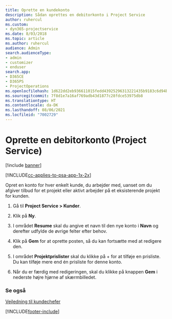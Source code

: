 ```yaml
---
title: Oprette en kundekonto
description: Sådan oprettes en debitorkonto i Project Service
author: ruhercul
ms.custom:
- dyn365-projectservice
ms.date: 8/03/2018
ms.topic: article
ms.author: ruhercul
audience: Admin
search.audienceType:
- admin
- customizer
- enduser
search.app:
- D365CE
- D365PS
- ProjectOperations
ms.openlocfilehash: 1d622dd2eb936611015fedd43925296313221435b9183c6d94bc6e6538518770
ms.sourcegitcommit: 7f8d1e7a16af769adb43d1877c28fdce53975db8
ms.translationtype: HT
ms.contentlocale: da-DK
ms.lasthandoff: 08/06/2021
ms.locfileid: "7002729"
---
```

# <a name="create-a-customer-account-project-service"></a>Oprette en debitorkonto (Project Service)

[!include [banner](../includes/psa-now-project-operations.md)]

[!INCLUDE[cc-applies-to-psa-app-1x-2x](../includes/cc-applies-to-psa-app-1x-2x.md)]

Opret en konto for hver enkelt kunde, du arbejder med, uanset om du afgiver tilbud for et projekt eller aktivt arbejder på et eksisterende projekt for kunden.  
  
1.  Gå til **Project Service > Kunder**.  
  
2.  Klik på **Ny**.  
  
3.  I området **Resume** skal du angive et navn til den nye konto i **Navn** og derefter udfylde de øvrige felter efter behov.  
  
4.  Klik på **Gem** for at oprette posten, så du kan fortsætte med at redigere den.  
  
5.  I området **Projektprislister** skal du klikke på + for at tilføje en prisliste. Du kan tilføje mere end én prisliste for denne konto.  
  
6.  Når du er færdig med redigeringen, skal du klikke på knappen **Gem** i nederste højre hjørne af skærmbilledet.  
  
### <a name="see-also"></a>Se også  
 [Vejledning til kundechefer](../psa/account-manager-guide.md)


[!INCLUDE[footer-include](../includes/footer-banner.md)]